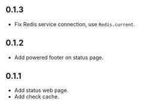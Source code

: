 0.1.3
-----

- Fix Redis service connection, use `Redis.current`.

0.1.2
-----

- Add powered footer on status page.

0.1.1
-----

- Add status web page.
- Add check cache.

